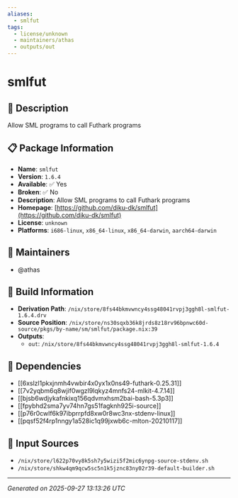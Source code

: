 ```yaml
---
aliases:
  - smlfut
tags:
  - license/unknown
  - maintainers/athas
  - outputs/out
---
```


# smlfut

## 📝 Description

Allow SML programs to call Futhark programs

## 📋 Package Information

- **Name**: `smlfut`
- **Version**: `1.6.4`
- **Available**: ✅ Yes
- **Broken**: ✅ No
- **Description**: Allow SML programs to call Futhark programs
- **Homepage**: [https://github.com/diku-dk/smlfut](https://github.com/diku-dk/smlfut)
- **License**: `unknown`
- **Platforms**: `i686-linux`, `x86_64-linux`, `x86_64-darwin`, `aarch64-darwin`
## 👥 Maintainers

- @athas


## 🔧 Build Information

- **Derivation Path**: `/nix/store/8fs44bkmvwncy4ssg48041rvpj3ggh8l-smlfut-1.6.4.drv`
- **Source Position**: `/nix/store/ns30sqxb36k8jrds8z18rv96bpnwc60d-source/pkgs/by-name/sm/smlfut/package.nix:39`
- **Outputs**:
  - `out`:  `/nix/store/8fs44bkmvwncy4ssg48041rvpj3ggh8l-smlfut-1.6.4`

## 🔗 Dependencies

- [[6xslzl1pkxjnmh4vwbir4x0yx1x0ns49-futhark-0.25.31]]
- [[7v2yqbm6q8wjif0wgzl9lqkyz4mnfs24-mlkit-4.7.14]]
- [[bjsb6wdjykafnkixq156qdvmxhsm2bai-bash-5.3p3]]
- [[fpybhd2sma7yv74hn7gs51fagknh925i-source]]
- [[p76r0cwlf6k97ibprrpfd8xw0r8wc3nx-stdenv-linux]]
- [[pqsf52f4rp1nngy1a528ic1q99jxwb6c-mlton-20210117]]

## 📁 Input Sources

- `/nix/store/l622p70vy8k5sh7y5wizi5f2mic6ynpg-source-stdenv.sh`
- `/nix/store/shkw4qm9qcw5sc5n1k5jznc83ny02r39-default-builder.sh`

---
*Generated on 2025-09-27 13:13:26 UTC*
